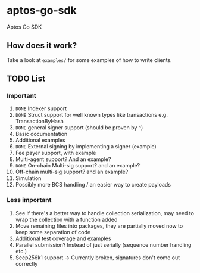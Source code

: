# aptos-go-sdk

Aptos Go SDK

## How does it work?

Take a look at `examples/` for some examples of how to write clients.

## TODO List

### Important

1. `DONE` Indexer support
2. `DONE` Struct support for well known types like transactions e.g. TransactionByHash
3. `DONE` general signer support (should be proven by ^)
4. Basic documentation
5. Additional examples
6. `DONE` External signing by implementing a signer (example)
7. Fee payer support, with example
8. Multi-agent support? And an example?
9. `DONE` On-chain Multi-sig support? and an example?
10. Off-chain multi-sig support? and an example?
11. Simulation
12. Possibly more BCS handling / an easier way to create payloads

### Less important

1. See if there's a better way to handle collection serialization, may need to wrap the collection with a function added
2. Move remaining files into packages, they are partially moved now to keep some separation of code
3. Additional test coverage and examples
4. Parallel submission? Instead of just serially (sequence number handling etc.)
5. Secp256k1 support -> Currently broken, signatures don't come out correctly
